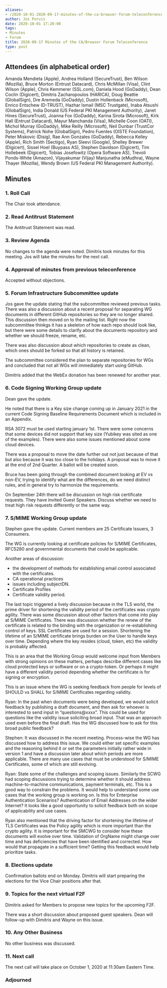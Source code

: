 ```yaml
---
aliases:
- /2020-10-01-2020-09-17-minutes-of-the-ca-browser-forum-teleconference/
author: Jos Purvis
date: 2020-10-01 17:20:00
tags:
- Minutes
- Forum
title: 2020-09-17 Minutes of the CA/Browser Forum Teleconference
type: post
---
```


## Attendees (in alphabetical order) 

Amanda Mendieta (Apple), Andrea Holland (SecureTrust), Ben Wilson (Mozilla), Bruce Morton (Entrust Datacard), Chris McMillan (Visa), Clint Wilson (Apple), Chris Kemmerer (SSL.com), Daniela Hood (GoDaddy), Dean Coclin (Digicert), Dimitris Zacharopoulos (HARICA), Doug Beattie (GlobalSign), Dre Aremeda (GoDaddy), Dustin Hollenback (Microsoft), Enrico Entschew (D-TRUST), Hazhar Ismail (MSC Trustgate), Inaba Atsushi (GlobalSign), India Donald (US Federal PKI Management Authority), Janet Hines (SecureTrust), Joanna Fox (GoDaddy), Karina Sirota (Microsoft), Kirk Hall (Entrust Datacard), Mayur Manchanda (Visa), Michelle Coon (OATI), Michol Murray (GoDaddy), Mike Reilly (Microsoft), Neil Dunbar (TrustCor Systems), Patrick Nohe (GlobalSign), Pedro Fuentes (OISTE Foundation), Peter Miskovic (Disig), Rae Ann Gonzales (GoDaddy), Rebecca Kelley (Apple), Rich Smith (Sectigo), Ryan Sleevi (Google), Shelley Brewer (Digicert), Sissel Hoel (Buypass AS), Stephen Davidson (Digicert), Tim Hollebeek (Digicert), Tobias Josefowitz (Opera Software AS), Trevoli Ponds-White (Amazon), Vijayakumar (Vijay) Manjunatha (eMudhra), Wayne Thayer (Mozilla), Wendy Brown (US Federal PKI Management Authority).

## Minutes 

### 1. Roll Call 

The Chair took attendance.

### 2. Read Antitrust Statement 

The Antitrust Statement was read.

### 3. Review Agenda 

No changes to the agenda were noted. Dimitris took minutes for this meeting. Jos will take the minutes for the next call.

### 4. Approval of minutes from previous teleconference 

Accepted without objections.

### 5. Forum Infrastructure Subcommittee update 

Jos gave the update stating that the subcommittee reviewed previous tasks. There was also a discussion about a recent proposal for separating WG documents in different GitHub repositories so they are no longer shared. This discussion then moved on to the mailing list. Right now the subcommittee thinkgs it has a skeleton of how each repo should look like, but there were some details to clarify about the documents repository and whether we should freeze, rename, etc.

There was also discussion about which repositories to create as clean, which ones should be forked so that all history is retained.

The subcommittee considered the plan to separate repositories for WGs and concluded that not all WGs will immediately start using GitHub.

Dimitris added that the WebEx donation has been renewed for another year.

### 6. Code Signing Working Group update 

Dean gave the update.

He noted that there is a Key size change coming up in January 2021 in the current Code Signing Baseline Requirements Document which is included in an Appendix.

RSA 3072 must be used starting january 1st. There were some concerns that some devices did not support that key size (Yubikey was sited as one of the examples). There were also some issues mentioned about some cloud devices.

There was a proposal to move the date further out not just because of that but also because it was too close to the holidays. A proposal was to move it at the end of 2nd Quarter. A ballot will be created soon.

Bruce has been going through the combined document looking at EV vs non-EV, trying to identify what are the differences, do we need distinct rules, and in general try to harmonize the requirements.

On September 24th there will be discussion on high risk certificate requests. They have invited Guest Speakers. Discuss whether we need to treat high risk requests differently or the same way.

### 7. S/MIME Working Group update 

Stephen gave the update. Current members are 25 Certificate Issuers, 3 Consumers.

The WG is currently looking at certificate policies for S/MIME Certificates, RFC5280 and governmental documents that could be applicable.

Another areas of discussion:

- the development of methods for establishing email control associated with the certificates.
- CA operational practices
- issues including subjectDN.
- Certificate Profiles
- Certificate validity period.

The last topic triggered a lively discussion because in the TLS world, the prime driver for shortening the validity period of the certificates was crypto agility. There was some discussion about other factors that come into play at S/MIME Certificates. There was discussion whether the renew of the certificate is related to the binding with the organization or re-establishing control of keys. SSL Certificates are used for a session. Shortening the lifetime of an S/MIME certificate brings burden on the User to handle keys over time. Depending where the key resides (cloud, token, etc) the validity is probably affected.

This is an area that the Working Group would welcome input from Members with strong opinions on these matters, perhaps describe different cases like cloud protected keys or software or on a crypto-token. Or perhaps it might have a different validity period depending whether the certificate is for signing or encryption.

This is an issue where the WG is seeking feedback from people for levels of SHOULD vs SHALL for S/MIME Certificates regarding validity.

Ryan: In the past when documents were being developed, we would solicit feedback by publishing a draft document, and then ask for whoever is interested to send input in “questions@xxxx”. This could be used for questions like the validity issue soliciting broad input. That was an approach used even before the final draft. Has the WG discussed how to ask for this broad public feedback?

Stephen: It was discussed in the recent meeting. Process-wise the WG has discussed how to address this issue. We could either set specific examples and the reasoning behind it or set the parameters initially rather wide in version 1 and have a discussion later about which periods are more applicable. There are many use cases that must be understood for S/MIME Certificates, some of which are still evolving.

Ryan: State some of the challenges and scoping issues. Similarly the SCWG had scoping discussions trying to determine whether it should address machine-to-machine communications, payment terminals, etc. This is a good way to constrain the problems. It would help to understand some use cases that the working group is working on. Is this for Enterprise Authentication Scenarios? Authentication of Email Addresses on the wider Internet? It looks like a good opportunity to solicit feedback both on scope of applicability and use cases.

Ryan also mentioned that the driving factor for shortening the lifetime of TLS Certificates was the Policy agility which is more important than the crypto agility. It is important for the SMCWG to consider how these documents will evolve over time. Validation of OrgName might change over time and has deficiencies that have been identified and corrected. How would that propagate in a sufficient time? Getting this feedback would help prioritize tasks.

### 8. Elections update 

Confirmation ballots end on Monday. Dimitris will start preparing the elections for the Vice Chair positions after that.

### 9. Topics for the next virtual F2F 

Dimitris asked for Members to propose new topics for the upcoming F2F.

There was a short discussion about proposed guest speakers. Dean will follow-up with Dimitris and Wayne on this issue.

### 10. Any Other Business 

No other business was discussed.

### 11. Next call 

The next call will take place on October 1, 2020 at 11:30am Eastern Time.

### Adjourned